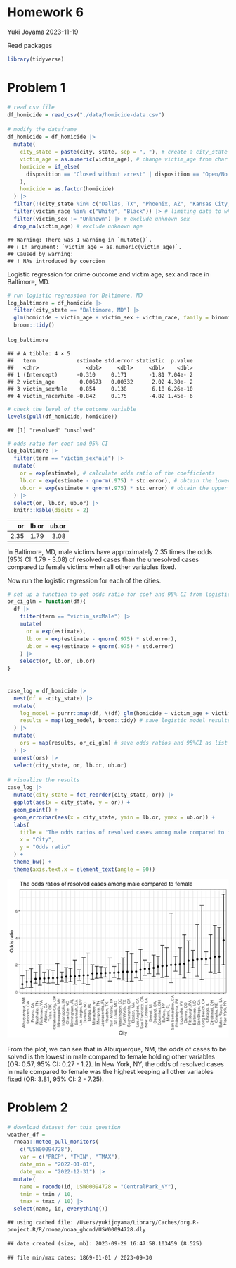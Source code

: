 Homework 6
================
Yuki Joyama
2023-11-19

Read packages

``` r
library(tidyverse)
```

# Problem 1

``` r
# read csv file
df_homicide = read_csv("./data/homicide-data.csv")

# modify the dataframe
df_homicide = df_homicide |> 
  mutate(
    city_state = paste(city, state, sep = ", "), # create a city_state variable
    victim_age = as.numeric(victim_age), # change victim_age from char to numeric
    homicide = if_else(
      disposition == "Closed without arrest" | disposition == "Open/No arrest", "unsolved","resolved"
    ),
    homicide = as.factor(homicide)
  ) |>
  filter(!(city_state %in% c("Dallas, TX", "Phoenix, AZ", "Kansas City, MO", "Tulsa, AL"))) |> # omit some cities due to the lack of data or data entry mistake
  filter(victim_race %in% c("White", "Black")) |> # limiting data to white or black
  filter(victim_sex != "Unknown") |> # exclude unknown sex
  drop_na(victim_age) # exclude unknown age
```

    ## Warning: There was 1 warning in `mutate()`.
    ## ℹ In argument: `victim_age = as.numeric(victim_age)`.
    ## Caused by warning:
    ## ! NAs introduced by coercion

Logistic regression for crime outcome and victim age, sex and race in
Baltimore, MD.

``` r
# run logistic regression for Baltimore, MD
log_baltimore = df_homicide |> 
  filter(city_state == "Baltimore, MD") |> 
  glm(homicide ~ victim_age + victim_sex + victim_race, family = binomial, data = _) |> 
  broom::tidy()

log_baltimore
```

    ## # A tibble: 4 × 5
    ##   term             estimate std.error statistic  p.value
    ##   <chr>               <dbl>     <dbl>     <dbl>    <dbl>
    ## 1 (Intercept)      -0.310     0.171       -1.81 7.04e- 2
    ## 2 victim_age        0.00673   0.00332      2.02 4.30e- 2
    ## 3 victim_sexMale    0.854     0.138        6.18 6.26e-10
    ## 4 victim_raceWhite -0.842     0.175       -4.82 1.45e- 6

``` r
# check the level of the outcome variable
levels(pull(df_homicide, homicide))
```

    ## [1] "resolved" "unsolved"

``` r
# odds ratio for coef and 95% CI 
log_baltimore |> 
  filter(term == "victim_sexMale") |> 
  mutate(
    or = exp(estimate), # calculate odds ratio of the coefficients
    lb.or = exp(estimate - qnorm(.975) * std.error), # obtain the lower level of 95% CI
    ub.or = exp(estimate + qnorm(.975) * std.error) # obtain the upper level of 95% CI
  ) |> 
  select(or, lb.or, ub.or) |> 
  knitr::kable(digits = 2)
```

|   or | lb.or | ub.or |
|-----:|------:|------:|
| 2.35 |  1.79 |  3.08 |

In Baltimore, MD, male victims have approximately 2.35 times the odds
(95% CI: 1.79 - 3.08) of resolved cases than the unresolved cases
compared to female victims when all other variables fixed.

Now run the logistic regression for each of the cities.

``` r
# set up a function to get odds ratio for coef and 95% CI from logistic regression output
or_ci_glm = function(df){
  df |> 
    filter(term == "victim_sexMale") |> 
    mutate(
      or = exp(estimate),
      lb.or = exp(estimate - qnorm(.975) * std.error),
      ub.or = exp(estimate + qnorm(.975) * std.error)
    ) |> 
    select(or, lb.or, ub.or) 
}


case_log = df_homicide |>
  nest(df = -city_state) |> 
  mutate(
    log_model = purrr::map(df, \(df) glm(homicide ~ victim_age + victim_sex + victim_race, family = binomial, data = df)), # save logistic models for each city as list
    results = map(log_model, broom::tidy) # save logistic model results in tibble as list
  ) |>
  mutate(
    ors = map(results, or_ci_glm) # save odds ratios and 95%CI as list
  ) |> 
  unnest(ors) |> 
  select(city_state, or, lb.or, ub.or) 
  
# visualize the results
case_log |> 
  mutate(city_state = fct_reorder(city_state, or)) |> 
  ggplot(aes(x = city_state, y = or)) +
  geom_point() +
  geom_errorbar(aes(x = city_state, ymin = lb.or, ymax = ub.or)) +
  labs(
    title = "The odds ratios of resolved cases among male compared to female",
    x = "City",
    y = "Odds ratio"
  ) +
  theme_bw() +
  theme(axis.text.x = element_text(angle = 90)) 
```

![](p8105_hw6_yj2803_files/figure-gfm/unnamed-chunk-4-1.png)<!-- -->

From the plot, we can see that in Albuquerque, NM, the odds of cases to
be solved is the lowest in male compared to female holding other
variables (OR: 0.57, 95% CI: 0.27 - 1.2). In New York, NY, the odds of
resolved cases in male compared to female was the highest keeping all
other variables fixed (OR: 3.81, 95% CI: 2 - 7.25).

# Problem 2

``` r
# download dataset for this question
weather_df = 
  rnoaa::meteo_pull_monitors(
    c("USW00094728"),
    var = c("PRCP", "TMIN", "TMAX"), 
    date_min = "2022-01-01",
    date_max = "2022-12-31") |>
  mutate(
    name = recode(id, USW00094728 = "CentralPark_NY"),
    tmin = tmin / 10,
    tmax = tmax / 10) |>
  select(name, id, everything())
```

    ## using cached file: /Users/yukijoyama/Library/Caches/org.R-project.R/R/rnoaa/noaa_ghcnd/USW00094728.dly

    ## date created (size, mb): 2023-09-29 16:47:58.103459 (8.525)

    ## file min/max dates: 1869-01-01 / 2023-09-30
